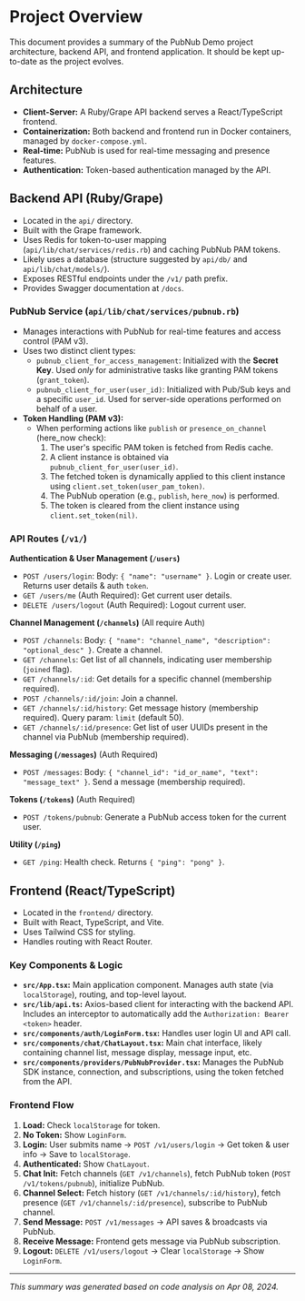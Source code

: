 # Project Overview

This document provides a summary of the PubNub Demo project architecture, backend API, and frontend application. It should be kept up-to-date as the project evolves.

## Architecture

*   **Client-Server:** A Ruby/Grape API backend serves a React/TypeScript frontend.
*   **Containerization:** Both backend and frontend run in Docker containers, managed by `docker-compose.yml`.
*   **Real-time:** PubNub is used for real-time messaging and presence features.
*   **Authentication:** Token-based authentication managed by the API.

## Backend API (Ruby/Grape)

*   Located in the `api/` directory.
*   Built with the Grape framework.
*   Uses Redis for token-to-user mapping (`api/lib/chat/services/redis.rb`) and caching PubNub PAM tokens.
*   Likely uses a database (structure suggested by `api/db/` and `api/lib/chat/models/`).
*   Exposes RESTful endpoints under the `/v1/` path prefix.
*   Provides Swagger documentation at `/docs`.

### PubNub Service (`api/lib/chat/services/pubnub.rb`)

*   Manages interactions with PubNub for real-time features and access control (PAM v3).
*   Uses two distinct client types:
    *   `pubnub_client_for_access_management`: Initialized with the **Secret Key**. Used *only* for administrative tasks like granting PAM tokens (`grant_token`).
    *   `pubnub_client_for_user(user_id)`: Initialized with Pub/Sub keys and a specific `user_id`. Used for server-side operations performed on behalf of a user.
*   **Token Handling (PAM v3):**
    *   When performing actions like `publish` or `presence_on_channel` (here_now check):
        1.  The user's specific PAM token is fetched from Redis cache.
        2.  A client instance is obtained via `pubnub_client_for_user(user_id)`.
        3.  The fetched token is dynamically applied to this client instance using `client.set_token(user_pam_token)`.
        4.  The PubNub operation (e.g., `publish`, `here_now`) is performed.
        5.  The token is cleared from the client instance using `client.set_token(nil)`.

### API Routes (`/v1/`)

**Authentication & User Management (`/users`)**

*   `POST /users/login`: Body: `{ "name": "username" }`. Login or create user. Returns user details & auth `token`.
*   `GET /users/me` (Auth Required): Get current user details.
*   `DELETE /users/logout` (Auth Required): Logout current user.

**Channel Management (`/channels`)** (All require Auth)

*   `POST /channels`: Body: `{ "name": "channel_name", "description": "optional_desc" }`. Create a channel.
*   `GET /channels`: Get list of all channels, indicating user membership (`joined` flag).
*   `GET /channels/:id`: Get details for a specific channel (membership required).
*   `POST /channels/:id/join`: Join a channel.
*   `GET /channels/:id/history`: Get message history (membership required). Query param: `limit` (default 50).
*   `GET /channels/:id/presence`: Get list of user UUIDs present in the channel via PubNub (membership required).

**Messaging (`/messages`)** (Auth Required)

*   `POST /messages`: Body: `{ "channel_id": "id_or_name", "text": "message_text" }`. Send a message (membership required).

**Tokens (`/tokens`)** (Auth Required)

*   `POST /tokens/pubnub`: Generate a PubNub access token for the current user.

**Utility (`/ping`)**

*   `GET /ping`: Health check. Returns `{ "ping": "pong" }`.

## Frontend (React/TypeScript)

*   Located in the `frontend/` directory.
*   Built with React, TypeScript, and Vite.
*   Uses Tailwind CSS for styling.
*   Handles routing with React Router.

### Key Components & Logic

*   **`src/App.tsx`:** Main application component. Manages auth state (via `localStorage`), routing, and top-level layout.
*   **`src/lib/api.ts`:** Axios-based client for interacting with the backend API. Includes an interceptor to automatically add the `Authorization: Bearer <token>` header.
*   **`src/components/auth/LoginForm.tsx`:** Handles user login UI and API call.
*   **`src/components/chat/ChatLayout.tsx`:** Main chat interface, likely containing channel list, message display, message input, etc.
*   **`src/components/providers/PubNubProvider.tsx`:** Manages the PubNub SDK instance, connection, and subscriptions, using the token fetched from the API.

### Frontend Flow

1.  **Load:** Check `localStorage` for token.
2.  **No Token:** Show `LoginForm`.
3.  **Login:** User submits name -> `POST /v1/users/login` -> Get token & user info -> Save to `localStorage`.
4.  **Authenticated:** Show `ChatLayout`.
5.  **Chat Init:** Fetch channels (`GET /v1/channels`), fetch PubNub token (`POST /v1/tokens/pubnub`), initialize PubNub.
6.  **Channel Select:** Fetch history (`GET /v1/channels/:id/history`), fetch presence (`GET /v1/channels/:id/presence`), subscribe to PubNub channel.
7.  **Send Message:** `POST /v1/messages` -> API saves & broadcasts via PubNub.
8.  **Receive Message:** Frontend gets message via PubNub subscription.
9.  **Logout:** `DELETE /v1/users/logout` -> Clear `localStorage` -> Show `LoginForm`.

---

*This summary was generated based on code analysis on Apr 08, 2024.* 